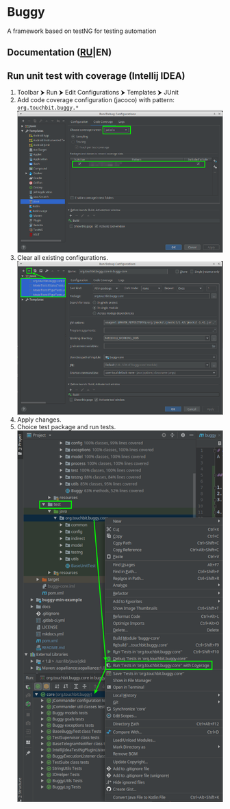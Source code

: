 # Buggy
A framework based on testNG for testing automation

## Documentation ([RU](https://buggy.readthedocs.io/ru/master/)|EN)

## Run unit test with coverage (Intellij IDEA)

1. Toolbar ⮞ Run ⮞ Edit Configurations ⮞ Templates ⮞ JUnit   
2. Add code coverage configuration (jacoco) with pattern: `org.touchbit.buggy.*`   
    ![junit_coverage](.indirect/img/junit_coverage.png)   
3. Clear all existing configurations.   
    ![junit_clean](.indirect/img/junit_clean.png)   
4. Apply changes.   
5. Choice test package and run tests.   
    ![junit_run](.indirect/img/junit_run.png)   